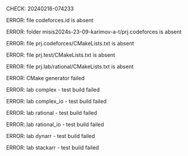 CHECK: 20240216-074233
ERROR: file codeforces.id is absent
ERROR: folder misis2024s-23-09-karimov-a-t/prj.codeforces is absent
ERROR: file prj.codeforces/CMakeLists.txt is absent
ERROR: file prj.test/CMakeLists.txt is absent
ERROR: file prj.lab/rational/CMakeLists.txt is absent
ERROR: CMake generator failed
ERROR: lab complex - test build failed
ERROR: lab complex_io - test build failed
ERROR: lab rational - test build failed
ERROR: lab rational_io - test build failed
ERROR: lab dynarr - test build failed
ERROR: lab stackarr - test build failed
